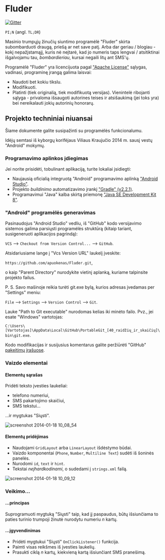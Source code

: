 Fluder
======

[![Gitter](https://badges.gitter.im/Join%20Chat.svg)](https://gitter.im/apuokenas/Fluder?utm_source=badge&utm_medium=badge&utm_campaign=pr-badge&utm_content=badge)

`PI;N` (angl. `TL;DR`)

Masinio trumpųjų žinučių siuntimo programėlė "Fluder" skirta subombarduoti draugą, priešą ar net save patį. Arba dar geriau / blogiau - kokį nepažįstamąjį, kuris nė neįtarė, kad jo numeris taps lengvai / atsitiktinai išgalvojamu tau, *bombardieriau*, kursai negaili litų ant SMS'ų.

Programėlė "Fluder" yra licencijuota pagal ["Apache License"](http://choosealicense.com/licenses/apache-2.0) sąlygas, vadinasi, programinę įrangą galima laisvai:
* Naudoti bet kokiu tikslu.
* Modifikuoti.
* Platinti (tiek originalią, tiek modifikuotą versijas).
Vienintelė ribojanti sąlyga - privaloma išsaugoti autorines teises ir atsišaukimą (jei toks yra) bei nereikalauti jokių autorinių honorarų.

## Projekto techniniai niuansai

Šiame dokumente galite susipažinti su programėlės funkcionalumu.

Idėjų semtasi iš kyborgų korifėjaus Viliaus Kraujučio 2014 m. sausį vestų "Android" mokymų.

### Programavimo aplinkos įdiegimas

Jei norite prisidėti, tobulinant aplikaciją, turite lokaliai įsidiegti:

* Naujausią oficialią integruotą "Android" programavimo aplinką ["Android Studio"](http://developer.android.com/sdk/index.html).
* Projekto *buildinimo* automatizavimo įrankį ["Gradle" (v2.2.1)](http://services.gradle.org/distributions/gradle-2.2.1-all.zip).
* Programavimui "Java" kalba skirtą priemonę ["Java SE Development Kit 8"](http://www.oracle.com/technetwork/java/javase/downloads/jdk8-downloads-2133151.html).

### "Android" programėlės generavimas

Pasinaudojus "Android Studio" vedliu, iš "GitHub" kodo versijavimo sistemos galima parsiųsti programėlės struktūrą (kitaip tariant, susigeneruoti aplikacijos pagrindą):

`VCS` --> `Checkout from Version Control...` --> `GitHub`.

Atsidariusiame lange į "Vcs Version URL" laukelį įveskite:

`https://github.com/apuokenas/Fluder.git`,

o kaip "Parent Directory" nurodykite vietinį aplanką, kuriame talpinsite projekto failus.

P. S. Savo mašinoje reikia turėti git.exe bylą, kurios adresas įvedamas per "Settings" meniu:

`File` --> `Settings` --> `Version Control` --> `Git`.

Lauke "Path to Git executable" nurodomas kelias iki minėto failo. Pvz., jei esate "Windows" vartotojas:

`C:\Users\[Vartotojas]\AppData\Local\GitHub\PortableGit_[40_raidžių_ir_skaičių]\bin\git.exe`.

Kodo modifikacijas ir susijusius komentarus galite peržiūrėti "GitHub" [pakeitimų įrašuose](https://github.com/apuokenas/Fluder/commits).

### Vaizdo elementai

#### Elementų sąrašas

Pridėti teksto įvesties laukeliai:
* telefono numeriui,
* SMS pakartojimo skaičiui,
* SMS tekstui...

...ir mygtukas "Siųsti".

![screenshot 2014-01-18 10_08_54](https://cloud.githubusercontent.com/assets/1078947/5501422/35b41210-8763-11e4-89b6-ee849c089271.png)

#### Elementų pridėjimas

* Naudojami `GridLayout` arba `LinearLayout` išdėstymo būdai.
* Vaizdo komponentai (`Phone`, `Number`, `Multiline Text`) sudėti iš šoninės panelės.
* Nurodomi `id`, `text` ir `hint`.
* Tekstai *neįhardkodinami*, o sudedami į `strings.xml` failą.

![screenshot 2014-01-18 10_09_12](https://cloud.githubusercontent.com/assets/1078947/5501423/38075220-8763-11e4-97f3-dd5222057c18.png)

### Veikimo...

#### ...principas

Suprogramuoti mygtuką "Siųsti" taip, kad jį paspaudus, būtų išsiunčiama to paties turinio trumpoji žinutė nurodytu numeriu *n* kartų.

#### ...įgyvendinimas

* Pridėti mygtukui "Siųsti" `OnClickListener()` funkcija.
* Paimti visas reikšmes iš įvesties laukelių.
* Prasukti ciklą *n* kartų, kiekvieną kartą išsiunčiant SMS pranešimą.
